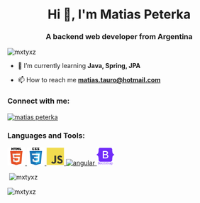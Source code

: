 <h1 align="center">Hi 👋, I'm Matias Peterka</h1>
<h3 align="center">A backend web developer from Argentina</h3>

<p align="left"> <img src="https://komarev.com/ghpvc/?username=mxtyxz&label=Profile%20views&color=0e75b6&style=flat" alt="mxtyxz" /> </p>

- 🌱 I’m currently learning **Java, Spring, JPA**

- 📫 How to reach me **matias.tauro@hotmail.com**

<h3 align="left">Connect with me:</h3>
<p align="left">
<a href="https://linkedin.com/in/matias peterka" target="blank"><img align="center" src="https://raw.githubusercontent.com/rahuldkjain/github-profile-readme-generator/master/src/images/icons/Social/linked-in-alt.svg" alt="matias peterka" height="30" width="40" /></a>
</p>

<h3 align="left">Languages and Tools:</h3>
<p align="left"> <a href="https://www.w3.org/html/" target="_blank" rel="noreferrer"> <img src="https://raw.githubusercontent.com/devicons/devicon/master/icons/html5/html5-original-wordmark.svg" alt="html5" width="40" height="40"/> </a> <a href="https://www.w3schools.com/css/" target="_blank" rel="noreferrer"> <img src="https://raw.githubusercontent.com/devicons/devicon/master/icons/css3/css3-original-wordmark.svg" alt="css3" width="40" height="40"/> </a>  <a href="https://developer.mozilla.org/en-US/docs/Web/JavaScript" target="_blank" rel="noreferrer"> <img src="https://raw.githubusercontent.com/devicons/devicon/master/icons/javascript/javascript-original.svg" alt="javascript" width="40" height="40"/> </a> <a href="https://angular.io" target="_blank" rel="noreferrer"> <img src="https://angular.io/assets/images/logos/angular/angular.svg" alt="angular" width="40" height="40"/> </a> <a href="https://getbootstrap.com" target="_blank" rel="noreferrer"> <img src="https://raw.githubusercontent.com/devicons/devicon/master/icons/bootstrap/bootstrap-plain-wordmark.svg" alt="bootstrap" width="40" height="40"/> </a>  </p>

<p>&nbsp;<img align="center" src="https://github-readme-stats.vercel.app/api?username=mxtyxz&show_icons=true&locale=en" alt="mxtyxz" /></p>

<p><img align="center" src="https://github-readme-streak-stats.herokuapp.com/?user=mxtyxz&" alt="mxtyxz" /></p>
